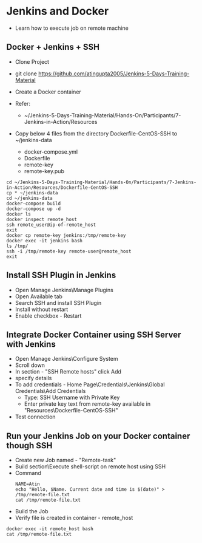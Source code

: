 # Jenkins and Docker
 - Learn how to execute job on remote machine

## Docker + Jenkins + SSH
 - Clone Project
  - git clone https://github.com/atingupta2005/Jenkins-5-Days-Training-Material

 - Create a Docker container
  - Refer:
    - ~/Jenkins-5-Days-Training-Material/Hands-On/Participants/7-Jenkins-in-Action/Resources
  - Copy below 4 files from the directory Dockerfile-CentOS-SSH to ~/jenkins-data
    - docker-compose.yml
    - Dockerfile
    - remote-key
    - remote-key.pub
```
cd ~/Jenkins-5-Days-Training-Material/Hands-On/Participants/7-Jenkins-in-Action/Resources/Dockerfile-CentOS-SSH
cp * ~/jenkins-data
cd ~/jenkins-data
docker-compose build
docker-compose up -d
docker ls
docker inspect remote_host
ssh remote_user@ip-of-remote_host
exit
docker cp remote-key jenkins:/tmp/remote-key
docker exec -it jenkins bash
ls /tmp/
ssh -i /tmp/remote-key remote-user@remote_host
exit
```

## Install SSH Plugin in Jenkins
 - Open Manage Jenkins\Manage Plugins
 - Open Available tab
 - Search SSH and install SSH Plugin
 - Install without restart
 - Enable checkbox - Restart

## Integrate Docker Container using SSH Server with Jenkins
 - Open Manage Jenkins\Configure System
 - Scroll down
 - In section - "SSH Remote hosts" click Add
 - specify details
  - To add credentials - Home Page\Credentials\Jenkins\Global Credentials\Add Credentials
    - Type: SSH Username with Private Key
    - Enter private key text from remote-key available in "Resources\Dockerfile-CentOS-SSH"
  - Test connection


## Run your Jenkins Job on your Docker container though SSH
- Create new Job named - "Remote-task"
- Build section\Execute shell-script on remote host using SSH
- Command
  ```
  NAME=Atin
  echo "Hello, $Name. Current date and time is $(date)" > /tmp/remote-file.txt
  cat /tmp/remote-file.txt
  ```
- Build the Job
- Verify file is created in container - remote_host
```
docker exec -it remote_host bash
cat /tmp/remote-file.txt
```
